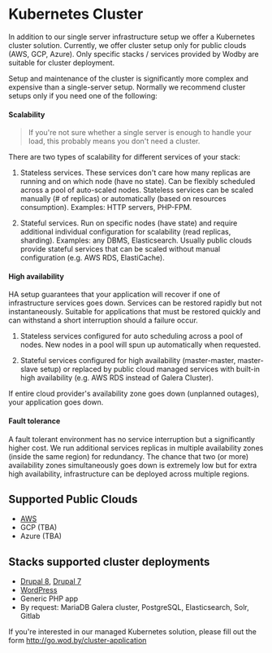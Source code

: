 # Kubernetes Cluster

In addition to our single server infrastructure setup we offer a Kubernetes cluster solution. Currently, we offer cluster setup only for public clouds (AWS, GCP, Azure). Only specific stacks / services provided by Wodby are suitable for cluster deployment.

Setup and maintenance of the cluster is significantly more complex and expensive than a single-server setup. Normally we recommend cluster setups only if you need one of the following:

#### Scalability

> If you're not sure whether a single server is enough to handle your load, this probably means you don't need a cluster.

There are two types of scalability for different services of your stack: 

1. Stateless services. These services don't care how many replicas are running and on which node (have no state). Can be flexibly scheduled across a pool of auto-scaled nodes. Stateless services can be scaled manually (# of replicas) or automatically (based on resources consumption). Examples: HTTP servers, PHP-FPM.

2. Stateful services. Run on specific nodes (have state) and require additional individual configuration for scalability (read replicas, sharding). Examples: any DBMS, Elasticsearch. Usually public clouds provide stateful services that can be scaled without manual configuration (e.g. AWS RDS, ElastiCache). 

#### High availability

HA setup guarantees that your application will recover if one of infrastructure services goes down. Services can be restored rapidly but not instantaneously. Suitable for applications that must be restored quickly and can withstand a short interruption should a failure occur.

1. Stateless services configured for auto scheduling across a pool of nodes. New nodes in a pool will spun up automatically when requested.

2. Stateful services configured for high availability (master-master, master-slave setup) or replaced by public cloud  managed services with built-in high availability (e.g. AWS RDS instead of Galera Cluster).

If entire cloud provider's availability zone goes down (unplanned outages), your application goes down. 

#### Fault tolerance

A fault tolerant environment has no service interruption but a significantly higher cost. We run additional services replicas in multiple availability zones (inside the same region) for redundancy. The chance that two (or more) availability zones simultaneously goes down is extremely low but for extra high availability, infrastructure can be deployed across multiple regions. 

## Supported Public Clouds

* [AWS](/cloud/aws/cluster.md)
* GCP (TBA)
* Azure (TBA)

## Stacks supported cluster deployments

* [Drupal 8](https://cloud.wodby.com/stackhub/ada51e9b-2204-45ee-8e49-a4151912a168/overview), [Drupal 7](https://cloud.wodby.com/stackhub/35e3e058-936b-4695-9871-08c855aae898/overview)
* [WordPress](https://cloud.wodby.com/stackhub/a54a0f59-f4fd-49af-ad16-8d9ff776c50e/overview)
* Generic PHP app
* By request: MariaDB Galera cluster, PostgreSQL, Elasticsearch, Solr, Gitlab 

If you're interested in our managed Kubernetes solution, please fill out the form http://go.wod.by/cluster-application
